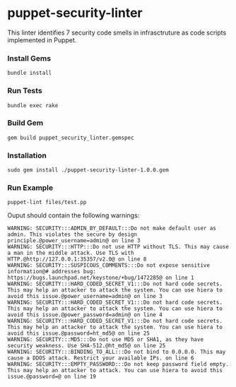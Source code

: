 # puppet-security-linter

This linter identifies 7 security code smells in infrasctruture as code scripts implemented in Puppet. 

### Install Gems

```
bundle install
```

### Run Tests

```
bundle exec rake
```

### Build Gem

```
gem build puppet_security_linter.gemspec
```

### Installation

```
sudo gem install ./puppet-security-linter-1.0.0.gem
```

### Run Example

```
puppet-lint files/test.pp
```

Ouput should contain the following warnings:
```
WARNING: SECURITY:::ADMIN_BY_DEFAULT:::Do not make default user as admin. This violates the secure by design principle.@power_username=admin@ on line 3
WARNING: SECURITY:::HTTP:::Do not use HTTP without TLS. This may cause a man in the middle attack. Use TLS with HTTP.@http://127.0.0.1:35357/v2.0@ on line 8
WARNING: SECURITY:::SUSPICOUS_COMMENTS:::Do not expose sensitive information@# addresses bug: https://bugs.launchpad.net/keystone/+bug/1472285@ on line 1
WARNING: SECURITY:::HARD_CODED_SECRET_V1:::Do not hard code secrets. This may help an attacker to attack the system. You can use hiera to avoid this issue.@power_username=admin@ on line 3
WARNING: SECURITY:::HARD_CODED_SECRET_V1:::Do not hard code secrets. This may help an attacker to attack the system. You can use hiera to avoid this issue.@power_password=admin@ on line 4
WARNING: SECURITY:::HARD_CODED_SECRET_V1:::Do not hard code secrets. This may help an attacker to attack the system. You can use hiera to avoid this issue.@password=ht_md5@ on line 25
WARNING: SECURITY:::MD5:::Do not use MD5 or SHA1, as they have security weakness. Use SHA-512.@ht_md5@ on line 25
WARNING: SECURITY:::BINDING_TO_ALL:::Do not bind to 0.0.0.0. This may cause a DDOS attack. Restrict your available IPs. on line 6
WARNING: SECURITY:::EMPTY_PASSWORD:::Do not keep password field empty. This may help an attacker to attack. You can use hiera to avoid this issue.@password=@ on line 19
```